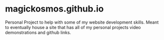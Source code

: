 # magickosmos.github.io
Personal Project to help with some of my website development skills. Meant to eventually house a site that has all of my personal projects video demonstrations and github links.
